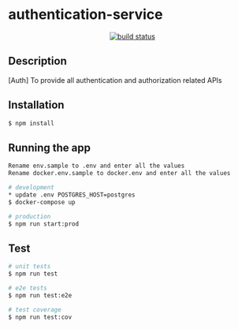 # authentication-service

<p align="center">
<a href="https://gitlab.com/keyvalue-systems/authentication-service/-/pipelines" target="_blank"><img src="https://gitlab.com/keyvalue-systems/authentication-service/badges/master/pipeline.svg?key_text=build" alt="build status"/></a>
</p>

## Description

[Auth] To provide all authentication and authorization related APIs

## Installation

```bash
$ npm install
```

## Running the app

```bash
Rename env.sample to .env and enter all the values
Rename docker.env.sample to docker.env and enter all the values

# development
* update .env POSTGRES_HOST=postgres
$ docker-compose up

# production
$ npm run start:prod
```

## Test

```bash
# unit tests
$ npm run test

# e2e tests
$ npm run test:e2e

# test coverage
$ npm run test:cov
```
